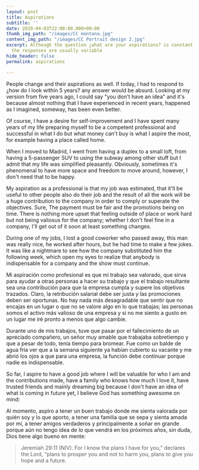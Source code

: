 ```yaml
---
layout: post
title: Aspirations
subtitle: ''
date: 2020-04-03T22:00:00.000+00:00
thumb_img_path: "/images/CC montana.jpg"
content_img_path: "/images/CC Portrait design 2.jpg"
excerpt: Although the question ¿what are your aspirations? is constant in job interviews,
  the responses are usually variable
hide_header: false
permalink: aspirations

---
```

People change and their aspirations as well. If today, I had to respond to ¿how do I look within 5 years? any answer would be absurd. Looking at my version from five years ago, I could say "you don't have an idea" and it's because almost nothing that I have experienced in recent years, happened as I imagined, someway, has been even better.

Of course, I have a desire for self-improvement and I have spent many years of my life preparing myself to be a competent professional and successful in what I do but what money can't buy is what I aspire the most, for example having a place called home.

When I moved to Madrid, I went from having a duplex to a small loft, from having a 5-passenger SUV to using the subway among other stuff but I admit that my life was simplified pleasantly. Obviously, sometimes it's phenomenal to have more space and freedom to move around, however, I don't need that to be happy.

My aspiration as a professional is that my job was estimated, that it'll be useful to other people also do their job and the result of all the work will be a huge contribution to the company in order to comply or superate the objectives. Sure, The payment must be fair and the promotions being on time. There is nothing more upset that feeling outside of place or work hard but not being valiosus for the company; whether I don't feel fine in a company, I'll get out of it soon at least something changes.

During one of my jobs, I lost a good coworker who passed away, this man was really nice, he worked after hours, but he had time to make a few jokes. It was like a nightmare to see how the company substituted him the following week, which open my eyes to realize that anybody is indispensable for a company and the show must continue.

Mi aspiración como profesional es que mi trabajo sea valorado, que sirva para ayudar a otras personas a hacer su trabajo y que el trabajo resultante sea una contribución para que la empresa cumpla y supere los objetivos trazados. Claro, la retribución salarial debe ser justa y las promociones deben ser oportunas. No hay nada más desagradable que sentir que no encajas en un lugar o que no se valore algo en lo que trabajas; las personas somos el activo más valioso de una empresa y si no me siento a gusto en un lugar me iré pronto a menos que algo cambie.

Durante uno de mis trabajos, tuve que pasar por el fallecimiento de un apreciado compañero, un señor muy amable que trabajaba sobretiempo y que a pesar de todo, tenía tiempo para bromear. Fue como un balde de agua fría ver que a la semana siguiente ya habían cubierto su vacante y me abrió los ojos a que para una empresa, la función debe continuar porque nadie es indispensable.

So far, I aspire to have a good job where I will be valuable for who I am and the contributions made, have a family who knows how much I love it, have trusted friends and mainly dreaming big because I don't have an idea of what is coming in future yet, I believe God has something awesome on mind:

Al momento, aspiro a tener un buen trabajo donde me sienta valorada por quién soy y lo que aporto, a tener una familia que se sepa y sienta amada por mí, a tener amigos verdaderos y principalmente a soñar en grande porque aún no tengo idea de lo que vendrá en los próximos años, sin duda, Dios tiene algo bueno en mente:

> Jeremiah 29:11 (NIV). For I know the plans I have for you,” declares the Lord, “plans to prosper you and not to harm you, plans to give you hope and a future.